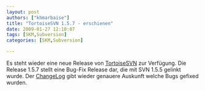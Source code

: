 ```yaml
---
layout: post
authors: ["khmarbaise"]
title: "TortoiseSVN 1.5.7 - erschienen"
date: 2009-01-27 12:10:07
tags: [SKM,Subversion]
categories: [SKM,Subversion]

---
```

Es steht wieder eine neue Release von <a href="http://tortoisesvn.net">TortoiseSVN</a> zur Verfügung. Die Release 1.5.7 stellt eine Bug-Fix Release dar, die mit SVN 1.5.5 gelinkt wurde. Der <a href="http://sourceforge.net/project/shownotes.php?release_id=656074">ChangeLog</a> gibt wieder genauere Auskunft welche Bugs gefixed wurden.
